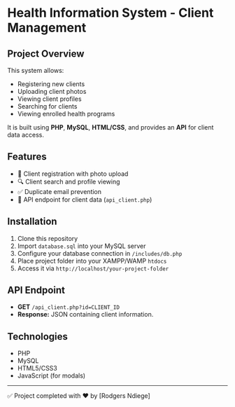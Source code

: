 # Health Information System - Client Management

## Project Overview

This system allows:

- Registering new clients
- Uploading client photos
- Viewing client profiles
- Searching for clients
- Viewing enrolled health programs

It is built using **PHP**, **MySQL**, **HTML/CSS**, and provides an **API** for client data access.

## Features

- 📄 Client registration with photo upload
- 🔍 Client search and profile viewing
- ✅ Duplicate email prevention
- 🔗 API endpoint for client data (`api_client.php`)

## Installation

1. Clone this repository
2. Import `database.sql` into your MySQL server
3. Configure your database connection in `/includes/db.php`
4. Place project folder into your XAMPP/WAMP `htdocs`
5. Access it via `http://localhost/your-project-folder`

## API Endpoint

- **GET** `/api_client.php?id=CLIENT_ID`
- **Response:** JSON containing client information.

## Technologies

- PHP
- MySQL
- HTML5/CSS3
- JavaScript (for modals)

---

✅ Project completed with ❤️ by [Rodgers Ndiege]
